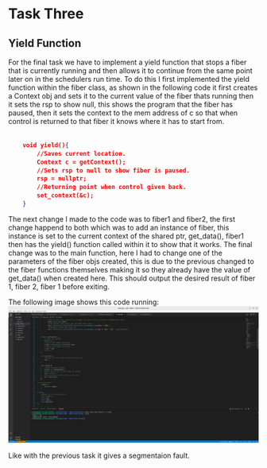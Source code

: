 # Task Three

## Yield Function

For the final task we have to implement a yield function that stops a fiber that is currently running and then allows it to continue from the same point later on in the schedulers run time.
To do this I first implemented the yield function within the fiber class, as shown in the following code it first creates a Context obj and sets it to the current value of the fiber thats running
then it sets the rsp to show null, this shows the program that the fiber has paused, then it sets the context to the mem address of c so that when control is returned to that fiber
it knows where it has to start from.
``` json

    void yield(){
        //Saves current location.
        Context c = getContext();
        //Sets rsp to null to show fiber is paused.
        rsp = nullptr;
        //Returning point when control given back.
        set_context(&c);
    }
```

The next change I made to the code was to fiber1 and fiber2, the first change happend to both which was to add an instance of fiber, this instance is set to the current context of the shared
ptr, get_data(), fiber1 then has the yield() function called within it to show that it works.
The final change was to the main function, here I had to change one of the parameters of the fiber objs created, this is due to the previous changed to the fiber functions themselves making it so
they already have the value of get_data() when created here. This should output the desired result of fiber 1, fiber 2, fiber 1 before exiting.

The following image shows this code running:
![Yield code fail](yield.png)

Like with the previous task it gives a segmentaion fault.